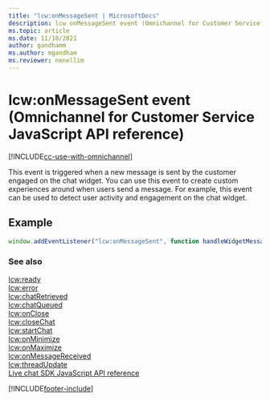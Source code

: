 ```yaml
---
title: "lcw:onMessageSent | MicrosoftDocs"
description: lcw onMessageSent event (Omnichannel for Customer Service JavaScript API reference)
ms.topic: article
ms.date: 11/10/2021
author: gandhamm
ms.author: mgandham
ms.reviewer: nenellim
---
```

# lcw:onMessageSent event (Omnichannel for Customer Service JavaScript API reference)

[!INCLUDE[cc-use-with-omnichannel](../../../../includes/cc-use-with-omnichannel.md)]

This event is triggered when a new message is sent by the customer engaged on the chat widget. You can use this event to create custom experiences around when users send a message. For example, this event can be used to detect user activity and engagement on the chat widget. 

## Example

```javascript
window.addEventListener("lcw:onMessageSent", function handleWidgetMessageSentEvent(){ // Handle the live chat widget message sent event }); 
```

### See also

[lcw:ready](lcw-ready.md)  
[lcw:error](lcw-error.md)  
[lcw:chatRetrieved](lcw-chatRetrieved.md)  
[lcw:chatQueued](lcw-chatQueued.md)  
[lcw:onClose](lcw-onclose.md)  
[lcw:closeChat](lcw-closechat.md)  
[lcw:startChat](lcw-startchat.md)   
[lcw:onMinimize](lcw-onminimize.md)  
[lcw:onMaximize](lcw-onmaximize.md)  
[lcw:onMessageReceived](lcw-onmessagereceived.md)  
[lcw:threadUpdate](lcw-threadUpdate.md)   
[Live chat SDK JavaScript API reference](../../omnichannel-reference.md)


[!INCLUDE[footer-include](../../../../includes/footer-banner.md)]
